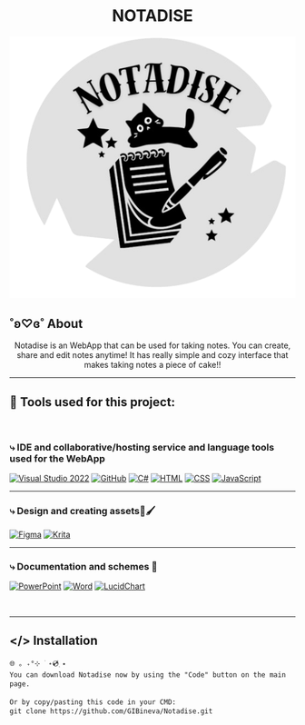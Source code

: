 <h1 align = "center"> NOTADISE </h1>

<p align = "center">
    <img src = "Logo.png" >
</p>

## ˚ʚ♡ɞ˚ About
<p align = "center">
Notadise is an WebApp that can be used for taking notes. You can create, share and edit notes anytime! It has really simple and cozy interface that makes taking notes a piece of cake!! <br>
</p>

<hr> 

## 🔧 Tools used for this project:

<br>

### ⤷ IDE and collaborative/hosting service and language tools used for the WebApp
<p align = "left">
    <a href="https://visualstudio.microsoft.com/vs/"><img src="https://upload.wikimedia.org/wikipedia/commons/thumb/2/2c/Visual_Studio_Icon_2022.svg/1200px-Visual_Studio_Icon_2022.svg.png" alt="Visual Studio 2022" width=44px /></a>
    <a href="https://github.com/"><img src="https://cdn-icons-png.flaticon.com/512/25/25231.png" alt="GitHub" width=44px /></a>
    <a href="https://learn.microsoft.com/en-us/dotnet/csharp/"><img src="https://upload.wikimedia.org/wikipedia/commons/thumb/b/bd/Logo_C_sharp.svg/1200px-Logo_C_sharp.svg.png" alt="C#" width=44px /></a>
    <a href="https://developer.mozilla.org/en-US/docs/Web/HTML"><img src="https://upload.wikimedia.org/wikipedia/commons/thumb/6/61/HTML5_logo_and_wordmark.svg/2048px-HTML5_logo_and_wordmark.svg.png" alt="HTML" width=44px /></a>
    <a href="https://developer.mozilla.org/en-US/docs/Web/CSS"><img src="https://cdn-icons-png.flaticon.com/512/919/919826.png" alt="CSS" width=44px /></a>
    <a href="https://developer.mozilla.org/en-US/docs/Web/JavaScript"><img src="https://upload.wikimedia.org/wikipedia/commons/thumb/6/6a/JavaScript-logo.png/768px-JavaScript-logo.png" alt="JavaScript" width=44px /></a>
</p>

<hr>

### ⤷ Design and creating assets🎨🖌
<p align = "left">
    <a href="https://www.figma.com/"><img src="https://upload.wikimedia.org/wikipedia/commons/thumb/3/33/Figma-logo.svg/1667px-Figma-logo.svg.png" alt="Figma" width=30px /></a>
    <a href="https://krita.org/en/"><img src="https://play-lh.googleusercontent.com/E3uJLPPh5EGYJ5A15eYTdSFCxv-ZHrt4X0bU7T2-N4SRRzDY1iDg_mLPk_RN_hOvyQ=w240-h480-rw" alt="Krita" width=44px /></a>
</p>

<hr> 

### ⤷ Documentation and schemes 📃
<p align = "left">
    <a href="https://www.microsoft.com/en-us/microsoft-365/powerpoint"><img src="https://cdn.pixabay.com/photo/2021/01/30/12/18/powerpoint-5963677_1280.png" alt="PowerPoint" width=44px /></a>
    <a href="https://www.microsoft.com/en-us/microsoft-365/word"><img src="https://cdn.pixabay.com/photo/2021/01/30/12/20/microsoft-word-5963679_1280.png" alt="Word" width=44px /></a>
    <a href="https://www.lucidchart.com/"><img src="https://store-images.s-microsoft.com/image/apps.7736.f1e439b9-777e-47dd-b695-f05d19eb7b38.8ee3e6f6-c400-4919-811d-59b0cd18fa41.e5bd6ef7-31e5-4ca5-a5c6-79be979af666.png" alt="LucidChart" width=44px /></a>
</p>

<br>
<hr> 


## </> Installation
```
🌐 ｡ ₊°⊹ ࣪ ˖💿๋࣭ ⭑
You can download Notadise now by using the "Code" button on the main page.

Or by copy/pasting this code in your CMD:
git clone https://github.com/GIBineva/Notadise.git

